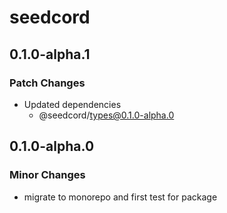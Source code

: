 # seedcord

## 0.1.0-alpha.1

### Patch Changes

- Updated dependencies
  - @seedcord/types@0.1.0-alpha.0

## 0.1.0-alpha.0

### Minor Changes

- migrate to monorepo and first test for package

